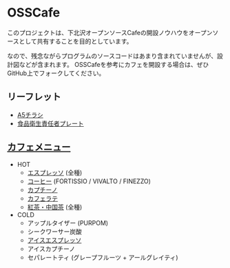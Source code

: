 # OSSCafe

このプロジェクトは、下北沢オープンソースCafeの開設ノウハウをオープンソースとして共有することを目的としています。

なので、残念ながらプログラムのソースコードはあまり含まれていませんが、設計図などが含まれます。
OSSCafeを参考にカフェを開設する場合は、ぜひGitHub上でフォークしてください。

## リーフレット

* [A5チラシ](https://github.com/osscafe/OSSCafe/raw/master/leaflet/A5.pdf)
* [食品衛生責任者プレート](https://github.com/osscafe/OSSCafe/raw/master/leaflet/health-manager.pdf)

## [カフェメニュー](https://github.com/osscafe/OSSCafe/blob/master/menu/menu.md)

* HOT
	* [エスプレッソ](https://github.com/osscafe/OSSCafe/blob/master/menu/espresso.md) (全種)
	* [コーヒー](https://github.com/osscafe/OSSCafe/blob/master/menu/lungo.md) (FORTISSIO / VIVALTO / FINEZZO)
	* [カプチーノ](https://github.com/osscafe/OSSCafe/blob/master/menu/capcino.md)
	* [カフェラテ](https://github.com/osscafe/OSSCafe/blob/master/menu/latte.md)
	* [紅茶・中国茶](https://github.com/osscafe/OSSCafe/blob/master/menu/tea.md) (全種)
* COLD
	* アップルタイザー (PURPOM)
	* シークワーサー炭酸
	* [アイスエスプレッソ](https://github.com/osscafe/OSSCafe/blob/master/menu/iced-espresso.md)
	* アイスカプチーノ
	* セパレートティ (グレープフルーツ + アールグレイティ)